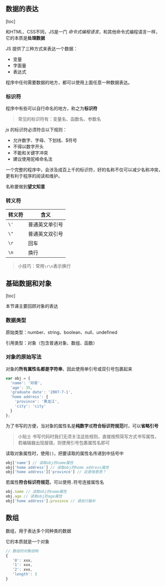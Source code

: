 ## 数据的表达

[toc]

和HTML、CSS不同，JS是一门 _命令式编程语言_，和其他命令式编程语言一样，它的本质是**处理数据**

JS 提供了三种方式来表达一个数据：

- 变量
- 字面量
- 表达式

程序中任何需要数据的地方，都可以使用上面任意一种数据表达。


### 标识符

程序中有些可以自行命名的地方，称之为**标识符**

> 常见的标识符有：变量名、函数名、参数名

_js_ 的标识符必须符合以下规则：

- 允许数字、字母、下划线、\$符号
- 不得以数字开头
- 不能和关键字冲突
- 建议使用驼峰命名法

一个完整的程序中，会涉及成百上千的标识符，好的名称不仅可以减少名称冲突，更有利于程序的阅读和维护。

名称要做到**望文知意**

### 转义符

| 转义符 | 含义       |
|--------|------------|
| `\'`   | 普通英文单引号 |
| `\"`   | 普通英文双引号 |
| `\r`   | 回车 |
| `\n`   | 换行 |

> 小技巧：常用`\r\n`表示换行


## 基础数据和对象

[toc]

本节课主要回顾对象的表达


### 数据类型

原始类型：number、string、boolean、null、undefined

引用类型：对象（包含普通对象、数组、函数）

### 对象的原始写法

对象的**所有属性名都是字符串**，因此使用单引号或双引号包裹起来

```js
var obj = {
  'name': '邓哥',
  'age': 35,
  'graduate date': '2007-7-1',
  'home address': {
    'province': '黑龙江',
    'city': 'city'
  }
};
```

为了书写的方便，当对象的属性名是**纯数字**或**符合标识符规范**时，可以**省略引号**

> 小贴士
> 书写代码时我们无须关注这些规则，直接按照简写方式书写属性，若编辑器出现报错，则使用引号包裹属性名即可

读取对象属性时，使用`[]`，把要读取的属性名传递到中括号中

```js
obj['name'] // 读取obj的name属性
obj['home address'] // 读取obj的home address属性
obj['home address']['province'] // 这是啥意思？
```

若属性**符合标识符规范**，可以使用`.`符号连接属性名

```js
obj.name // 读取obj的name属性
obj.age // 读取obj的age属性
obj['home address'].province // 请自行脑补
```

## 数组

数组，用于表达多个同种类的数据

它的本质就是一个对象

```js
// 数组的对象结构
{
   '0': xxx,
   '1': xxx,
   '2': xxx,
   'length': 3
}
```
